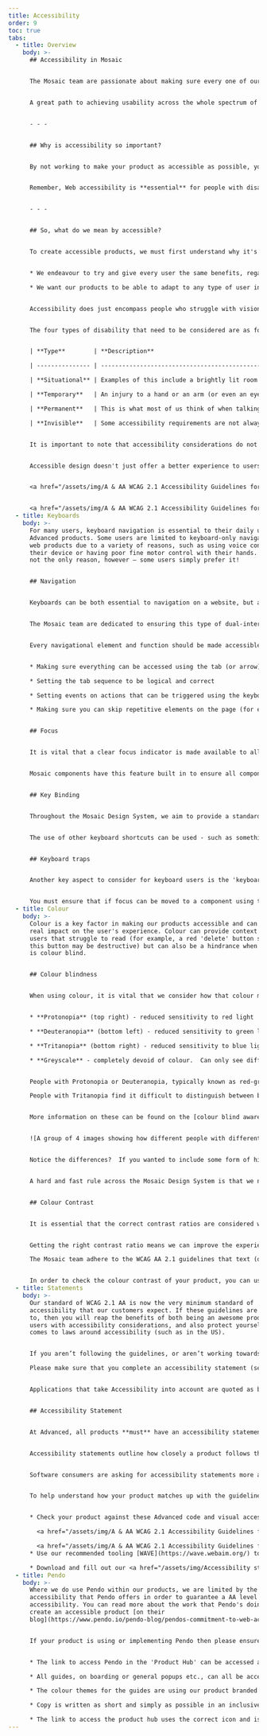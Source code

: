 ```yaml
---
title: Accessibility
order: 9
toc: true
tabs:
  - title: Overview
    body: >-
      ## Accessibility in Mosaic


      The Mosaic team are passionate about making sure every one of our products is fully inclusive and offers the very best user experience for all of our users. 


      A great path to achieving usability across the whole spectrum of our users is by following the WCAG 2.1 AA guidelines. We are trying our hardest to follow these guidelines as closely as we can to ensure Mosaic is as accessible as possible, but in some areas this is not currently possible due to things like technology limitations. Making content accessible is a continual process, and we are working towards making every single component, pattern and guideline as accessible as possible – as such, if something does not currently match these guidelines, you can be sure that a plan to achieve that goal is in place across the whole system. Anywhere we are not following the guidelines in our products is spelled out in our accessibility statements, with a clear plan for how and when we will achieve it.


      - - -


      ## Why is accessibility so important?


      By not working to make your product as accessible as possible, you are alienating some potential users of your products. WCAG AA 2.1 is a worldwide industry standard, and accessibility statements are an incredibly useful tool to be transparent about your efforts to be as inclusive as possible – as such, we want to make sure that we are ready to show the world how accessible we are, and where we are planning to improve and when. This feeds into our ethos that every user is important, no matter what their accessibility needs are.


      Remember, Web accessibility is **essential** for people with disabilities, but it's **useful** for everyone.


      - - -


      ## So, what do we mean by accessible?


      To create accessible products, we must first understand why it's important. To Advanced, an accessible product aims to achieve the following two principles:


      * We endeavour to try and give every user the same benefits, regardless of ability or who they are

      * We want our products to be able to adapt to any type of user in any environment, and in any context


      Accessibility does just encompass people who struggle with vision, or can't use a mouse. Often, people fall into the trap of only thinking about permanent physical disabilities when making decisions about designs. It's important to remember there are other forms of disability which are not only about someone's physical capabilities, but also their environment or situation. Accessibility can also apply to short-term, temporary and/or invisible factors.


      The four types of disability that need to be considered are as follows:


      | **Type**        | **Description**                                                                                                                                                                                                                                                                      |

      | --------------- | ------------------------------------------------------------------------------------------------------------------------------------------------------------------------------------------------------------------------------------------------------------------------------------ |

      | **Situational** | Examples of this include a brightly lit room or area where a person with 'typical' vision is working, this could affect how easy a screen is to view. Similarly, someone in a busy office may not be able to listen to audio or have their sound on.                                 |

      | **Temporary**   | An injury to a hand or an arm (or even an eye!) may prevent someone from using a mouse, keyboard, or screen for a short time, but they will be able to use them once they have recovered.                                                                                            |

      | **Permanent**   | This is what most of us think of when talking about "disability." An accessibility issue that affects how the user can interact with our software on a permanent basis. This covers things like blindness, dyslexia, and MS.                                                         |

      | **Invisible**   | Some accessibility requirements are not always visible, this includes diseases like chron's, colitis, mental health conditions, types of pain and many more. When looking at someone with an invisible issue, you may not be immediately obvious that they have accessibility needs. |


      It is important to note that accessibility considerations do not always fall into one category. For example, someone recovering from a brain injury could have an issue that was both invisible and temporary.


      Accessible design doesn't just offer a better experience to users with accessibility considerations; a truly good user experience is fully inclusive for everyone **no matter who they are**.


      <a href="/assets/img/A & AA WCAG 2.1 Accessibility Guidelines for Visual elements.docx.zip" target="_blank" class="mcc=button--primary"><span class="mcc-button__label">Download accessibility guidelines for visual elements</span></a>


      <a href="/assets/img/A & AA WCAG 2.1 Accessibility Guidelines for Visual elements.docx.zip" target="_blank" class="mcc=button--primary"><span class="mcc-button__label">Download accessibility guidelines for code elements</span></a>
  - title: Keyboards
    body: >-
      For many users, keyboard navigation is essential to their daily use of
      Advanced products. Some users are limited to keyboard-only navigation in
      web products due to a variety of reasons, such as using voice control for
      their device or having poor fine motor control with their hands. This is
      not the only reason, however – some users simply prefer it!


      ## Navigation


      Keyboards can be both essential to navigation on a website, but also can solve some simple UX problems. Imagine a data entry clerk - they may need to enter 100+ transactions every single day.  They are using a piece of software that means that after every few steps in the data entry, they have to stop typing, grab their mouse and move the cursor to a new point on the page, or click a button to continue their process.  Not ideal, right? This is what's known as "dual-interaction" – the user needs to use two different devices to interact with the page. On the one hand, this is an irritating and repetitive task that the user has to take regardless of their accessibility requirements, but on the other hand a user that **can't** use a mouse finds themselves stuck – they can't complete the task. To rectify these, the solution is a simple step of allowing the user to use the tab key to move the focus on the screen and use the enter key to function as the click of a mouse.


      The Mosaic team are dedicated to ensuring this type of dual-interaction is not required, and are making every effort to ensure our components and pages are keyboard friendly.


      Every navigational element and function should be made accessible via the keyboard.  This includes (but is not limited to):


      * Making sure everything can be accessed using the tab (or arrow) keys

      * Setting the tab sequence to be logical and correct

      * Setting events on actions that can be triggered using the keyboard (onClicks etc.)

      * Making sure you can skip repetitive elements on the page (for example the navigation).


      ## Focus


      It is vital that a clear focus indicator is made available to all navigable content so that when the user is using a keyboard to move around the page or product, a clear indication of where they are is necessary. 


      Mosaic components have this feature built in to ensure all components have an obvious focus indicator - in our case, a change in border colour.


      ## Key Binding


      Throughout the Mosaic Design System, we aim to provide a standard suggestion for key binding in each component – however, it will be down to you and how you implement each component to ensure correct tab sequences and page layouts. We cannot cater for every eventuality, and this will require some use of good old common sense.


      The use of other keyboard shortcuts can be used - such as something like Ctrl+K to trigger other actions, but it should never use 'common' keyboard commands to do something other than its common use. For example, you should not use Ctrl+P to trigger an action when this is more commonly used for Print or Print screen.


      ## Keyboard traps


      Another key aspect to consider for keyboard users is the 'keyboard trap'. A keyboard trap is when a user's focus (i.e. what is currently 'in focus' while navigating with a keyboard) cannot be moved with a keyboard. To move the focus, the user will **have** to use another method, like a mouse.


      You must ensure that if focus can be moved to a component using the keyboard, then it must **also** allow focus to be moved away using the keyboard.  If the method of moving away requires anything more than simple arrow or tab navigation, then the user must be informed of this method. However, you should try your hardest to avoid any such situations. They should be a last resort.
  - title: Colour
    body: >-
      Colour is a key factor in making our products accessible and can have a
      real impact on the user's experience. Colour can provide context clues for
      users that struggle to read (for example, a red 'delete' button shows that
      this button may be destructive) but can also be a hindrance when someone
      is colour blind.


      ## Colour blindness


      When using colour, it is vital that we consider how that colour may be interpreted.  Not just by users without visual impairments, but by those using assistive technology or have one of the following types of colour blindness (with example images below):


      * **Protonopia** (top right) - reduced sensitivity to red light

      * **Deuteranopia** (bottom left) - reduced sensitivity to green light (this is the most common)

      * **Tritanopia** (bottom right) - reduced sensitivity to blue light (this one is extremely rare)

      * **Greyscale** - completely devoid of colour.  Can only see different shades of grey


      People with Protonopia or Deuteranopia, typically known as red-green colour blindness, find it difficult to distinguish between red, green, brown and orange.

      People with Tritanopia find it difficult to distinguish between blue, purple, grey, black and greens.


      More information on these can be found on the [colour blind awareness website](http://www.colourblindawareness.org/colour-blindness/types-of-colour-blindness/)


      ![A group of 4 images showing how different people with different visual impairments perceive different colours. Normal vision, Protanopia, Tritanopia and Deuteranopia.](/assets/img/colour-perception-images.png)


      Notice the differences?  If you wanted to include some form of highlighting on something like a data table, where you show warnings in red and positives in green, a user with this form of colour-blindness would not see any difference between the two.  Including an icon or text alongside that colour would go a long way to making the data table accessible to everyone.


      A hard and fast rule across the Mosaic Design System is that we never rely on colour alone to convey meaning to any part of our products.


      ## Colour Contrast


      It is essential that the correct contrast ratios are considered when developing new screens and products.  If the contrast is too low, users can find it difficult to distinguish important items on the page.


      Getting the right contrast ratio means we can improve the experience not only for users with low-contrast or colour-blind vision, but also for users who may be impacted by a temporary situation, such as screen glare or poorly-lit rooms.

      The Mosaic team adhere to the WCAG AA 2.1 guidelines that text (or visual representation of text) should have a minimum contrast ratio of 4.5:1.  There are a few exceptions to this, such as extra-large text (minimum 3:1), or logos and page decoration.


      In order to check the colour contrast of your product, you can use [this contrast checker](https://webaim.org/resources/contrastchecker/).
  - title: Statements
    body: >-
      Our standard of WCAG 2.1 AA is now the very minimum standard of
      accessibility that our customers expect. If these guidelines are adhered
      to, then you will reap the benefits of both being an awesome product for
      users with accessibility considerations, and also protect yourself when it
      comes to laws around accessibility (such as in the US).


      If you aren’t following the guidelines, or aren’t working towards it, you could be taken to court for disability discrimination, no matter where the users are based. It does not matter where the product is **based**, it matters where it is **used**.

      Please make sure that you complete an accessibility statement (see below) to show the customer and the users that you are working towards fully adhering to the WCAG AA 2.1 guidelines, or indeed that you already have done so.  


      Applications that take Accessibility into account are quoted as being 35% more usable in their own right, even for those who would not consider themselves to have accessibility requirements. If you are struggling with efficiency and user experience with your application, improving your accessibility is a great place to start.


      ## Accessibility Statement


      At Advanced, all products **must** have an accessibility statement and it must be displayed within the product in a way where the user can access it from every page (similar to a privacy policy).


      Accessibility statements outline how closely a product follows the WCAG guidelines, and where the product falls short. It also outlines the plans for when the product will fix any of the accessibility issues the product may have. These dates **must** be met, otherwise it could be seen as discrimination and can leave you open for legal troubles.


      Software consumers are asking for accessibility statements more and more in recent years when they are looking at buying software. It is vital that these statements ready to go to take advantage of these opportunities – but also, it's just the **right thing to do**. Remember, a truly good user experience is fully inclusive for everyone **no matter who they are**.


      To help understand how your product matches up with the guidelines, you can follow these steps:


      * Check your product against these Advanced code and visual accessibility guidelines.

        <a href="/assets/img/A & AA WCAG 2.1 Accessibility Guidelines for Visual elements.docx.zip" target="_blank" class="mcc=button--primary"><span class="mcc-button__label">Download accessibility guidelines for visual elements</span></a>

        <a href="/assets/img/A & AA WCAG 2.1 Accessibility Guidelines for Visual elements.docx.zip" target="_blank" class="mcc=button--primary"><span class="mcc-button__label">Download accessibility guidelines for code elements</span></a>
      * Use our recommended tooling [WAVE](https://wave.webaim.org/) to assess how compliant your product is.

      * Download and fill out our <a href="/assets/img/Accessibility statement - Template.docx.zip" target="_blank" class="mcc=button--primary"><span class="mcc-button__label">Accessibility Statement Template</span></a> ready to be displayed on your site.
  - title: Pendo
    body: >-
      Where we do use Pendo within our products, we are limited by the levels of
      accessibility that Pendo offers in order to guarantee a AA level of
      accessibility. You can read more about the work that Pendo's doing to
      create an accessible product [on their
      blog](https://www.pendo.io/pendo-blog/pendos-commitment-to-web-accessibility/). 


      If your product is using or implementing Pendo then please ensure that you are adhering to the following guidelines so that we can ensure as much accessibility as possible:


      * The link to access Pendo in the 'Product Hub' can be accessed and operated using a keyboard as well as the contents within it.

      * All guides, on boarding or general popups etc., can all be accessed and operated by using a keyboard.

      * The colour themes for the guides are using our product branded colour theming and is signed off by your UX designer.

      * Copy is written as short and simply as possible in an inclusive manner. Please refer to the [Style Guide](/guidelines/style-guide) for more information.

      * The link to access the product hub uses the correct icon and is displayed in a way that follows good colour contrast.
---
```

